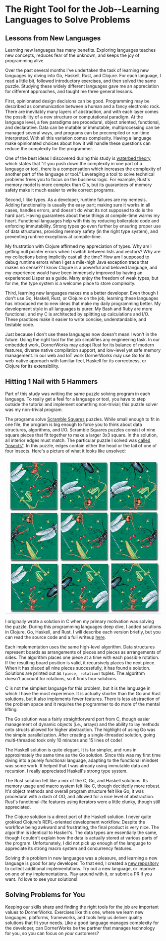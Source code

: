 # The Right Tool for the Job--Learning Languages to Solve Problems

## Lessons from New Languages

Learning new languages has many benefits. Exploring languages teaches new concepts, reduces fear of the unknown, and
keeps the joy of programming alive.

Over the past several months I've undertaken the task of learning new languages by diving into Go, Haskell, Rust, and
Clojure. For each language, I read a little bit, followed introductory exercises, and then solved the same puzzle.
Studying these widely different languages gave me an appreciation for different approaches, and taught me three general
lessons.

First, opinionated design decisions can be good. Programming may be described as communication between a human and a
fancy electronic rock. There are inevitably many layers of abstraction, and with each layer comes the possibility of a
new structure or computational paradigm. At the language level, a few paradigms are procedural, object oriented,
functional, and declarative. Data can be mutable or immutable, multiprocessing can be managed several ways, and programs
can be precompiled or run-time interpreted. With all this variation comes complexity. Having a language make opinionated
choices about how it will handle these questions can reduce the complexity for the programmer.

One of the best ideas I discovered during this study is [waterbed theory](http://wiki.c2.com/?WaterbedTheory), which
states that "if you push down the complexity in one part of a language or tool, there is a compensation which increases
the complexity of another part of the language or tool." Leveraging a tool to solve technical problems frees you to
focus on the business logic. For example, Rust's memory model is more complex than C's, but its guarantees of memory
safety make it much easier to write correct programs.

Second, I like types. As a developer, runtime failures are my nemesis. Adding functionality is usually the easy part;
making sure it works in all cases, handles errors, and doesn't do what its not supposed to do is the hard part. Having
guarantees about these things at compile-time warms my heart. Functional languages help with this by reducing
boilerplate code and enforcing immutability. Strong types go even further by ensuring proper use of data structures,
providing memory safety (in the right type system), and preventing runtime exceptions at compile-time.

My frustration with Clojure affirmed my appreciation of types. Why am I getting null pointer errors when I switch
between lists and vectors? Why are my collections being implicitly cast all the time? How am I supposed to debug runtime
errors when I get a mile-high Java exception trace that makes no sense?? I know Clojure is a powerful and beloved
language, and my experience would have been immensely improved by having an experienced Lisper as a guide. Many enjoy
the freedom of weak types, but for me, the type system is a welcome place to store complexity.

Third, learning new languages makes me a better developer. Even though I don't use Go, Haskell, Rust, or Clojure on the
job, learning these languages has introduced me to new ideas that make my daily programming better. My development style
in all languages is purer. My Bash and Ruby are more functional, and my C is architected by splitting up calculations
and I/O. These practices make it easier to write concise, understandable, and testable code.

Just because I don't use these languages now doesn't mean I won't in the future. Using the right tool for the job
simplifies any engineering task. In our embedded work, DornerWorks may adopt Rust for its balance of modern features,
diverse native compilation support, and low-level yet safe memory management. In our web and IoT work DornerWorks may
use Go for its web-native approach with familiar feel, Haskell for its correctness, or Clojure for its extensibility.

## Hitting 1 Nail with 5 Hammers

Part of this study was writing the same puzzle solving program in each language. To really get a feel for a language or
tool, you have to step outside the tutorial and implement something non-trivial; this puzzle solver was my non-trivial
program.

The programs solve [Scramble Squares](https://www.scramblesquares.com/) puzzles. While small enough to fit in one file,
the program is big enough to force you to think about data structures, algorithms, and I/O. Scramble Squares puzzles
consist of nine square pieces that fit together to make a larger 3x3 square. In the solution, all interior edges must
match. The particular puzzle I solved was [called
"insects"](https://www.scramblesquares.com/shop/nature/insects-scramble-squares/). In this puzzle, edges contain either
the head or the tail of one of four insects. Here's a picture of what it looks like unsolved:

<div style="text-align:center">
  <img src="images/puzzle.jpg" width="500">
</div>

I originally wrote a solution in C when my primary motivation was solving the puzzle. During this programming languages
deep dive, I added solutions in Clojure, Go, Haskell, and Rust. I will describe each version briefly, but you can read
the source code and a full writeup [here](https://github.com/kkredit/scramble-squares-solver).

Each implementation uses the same high-level algorithm. Data structures represent boards as arrangements of pieces and
pieces as arrangements of sides. The algorithm places one piece at a time with each possible rotation. If the resulting
board position is valid, it recursively places the next piece. When it has placed all nine pieces successfully, it has
found a solution. Solutions are printed out as `(piece, rotation)` tuples. The algorithm doesn't account for rotations,
so it finds four solutions.

C is not the simplest language for this problem, but it is the language in which I have the most experience. It is
actually shorter than the Go and Rust solutions, but it also implements fewer features. There is less abstraction of the
problem space and it requires the programmer to do more of the mental lifting.

The Go solution was a fairly straightforward port from C, though easier management of dynamic objects (i.e., arrays) and
the ability to lay methods onto structs allowed for higher abstraction. The highlight of using Go was the simple
parallelization. After creating a single-threaded solution, going multi-threaded took only 10 minutes and 15 lines of
code!

The Haskell solution is quite elegant. It is far simpler, and runs in approximately the same time as the Go solution.
Since this was my first time diving into a purely functional language, adapting to the functional mindset was some work.
It helped that I was already using immutable data and recursion. I really appreciated Haskell's strong type system.

The Rust solution felt like a mix of the C, Go, and Haskell solutions. Its memory usage and macro system felt like C,
though decidedly more robust. It's object methods and overall program structure felt like Go; it was procedural with a
dash of OO, and allowed for a nice level of abstraction. Rust's functional-_lite_ features using iterators were a little
clunky, though still appreciated.

The Clojure solution is a direct port of the Haskell solution. I never quite grokked Clojure's REPL-oriented development
workflow. Despite the workflow being awkward and frustrating, the final product is very nice. The algorithm is identical
to Haskell's. The data types are essentially the same, though I couldn't explain how the data is actually stored at
various parts of the program. Unfortunately, I did not pick up enough of the language to appreciate its strong macro
system and concurrency features.

Solving this problem in new languages was a pleasure, and learning a new language is good for any developer. To that
end, I created a [new repository](https://github.com/kkredit/scramble-squares-solvers) to collect additional
implementations. Try out a new language, or improve on one of my implementations. Play around with it, or submit a PR if
you want. I'd love to see your solutions!

## Solving Problems for You

Keeping our skills sharp and finding the right tools for the job are important values to DornerWorks. Exercises like
this one, where we learn new languages, platforms, frameworks, and tools help us deliver quality solutions that fit your
needs. Like a good language manages complexity for the developer, can DornerWorks be the partner that manages technology
for you, so you can focus on _your_ customers?

